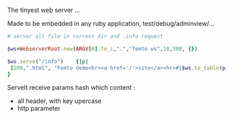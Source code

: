 The tinyest web server ...

Made to be embedded in any ruby application, test/debug/adminview/...

```ruby
# server all file in current dir and .info request

$ws=WebserverRoot.new(ARGV[0].to_i,".","femto ws",10,300, {})

$ws.serve("/info")    {|p|  
 [200,".html", "Femto demo<hr><a href='/'>site</a><hr>#{$ws.to_table(p)}" ] 
}
```

Servelt receive params hash which content :

* all header, with key upercase
* http parameter
